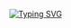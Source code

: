 <a href="https://git.io/typing-svg"><img src="https://readme-typing-svg.herokuapp.com?font=Fira+Code&pause=1000&color=682EF7&center=true&vCenter=true&random=false&width=520&separator=%3C&lines=Hello+my+fellow+developer%3CJessica+here+;)" alt="Typing SVG" /></a>

<!---
jessicaborsetto/jessicaborsetto is a ✨ special ✨ repository because its `README.md` (this file) appears on your GitHub profile.
You can click the Preview link to take a look at your changes.
--->
